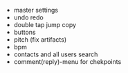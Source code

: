 - master settings
- undo redo
- double tap jump copy
- buttons 
- pitch (fix artifacts)
- bpm
- contacts and all users search
- comment(reply)-menu for chekpoints
